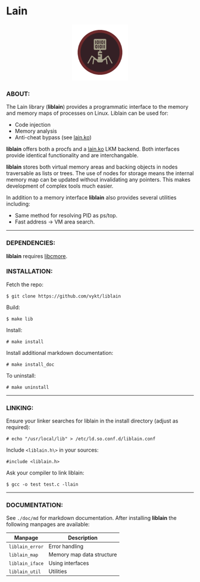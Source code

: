 # Lain

<p align="center">
    <img src="lain.png" width="150" height="150">
</p>

### ABOUT:

The Lain library (<b>liblain</b>) provides a programmatic interface to the memory and memory maps of processes on Linux. Liblain can be used for:

- Code injection
- Memory analysis
- Anti-cheat bypass (see [lain.ko](https://github.com/vykt/lain.ko))

<b>liblain</b> offers both a procfs and a [lain.ko](https://github.com/vykt/lain.ko) LKM backend. Both interfaces provide identical functionality and are interchangable.

<b>liblain</b> stores both virtual memory areas and backing objects in nodes traversable as lists or trees. The use of nodes for storage means the internal memory map can be updated without invalidating any pointers. This makes development of complex tools much easier.

In addition to a memory interface <b>liblain</b> also provides several utilities including:

- Same method for resolving PID as ps/top.
- Fast address -> VM area search.

---

### DEPENDENCIES:

<b>liblain</b> requires [libcmore](https://github.com/vykt/libcmore).


### INSTALLATION:

Fetch the repo:
```
$ git clone https://github.com/vykt/liblain
```

Build:
```
$ make lib
```

Install:
```
# make install
```

Install additional markdown documentation:
```
# make install_doc
```

To uninstall:
```
# make uninstall
```

---

### LINKING:

Ensure your linker searches for liblain in the install directory (adjust as required):
```
# echo "/usr/local/lib" > /etc/ld.so.conf.d/liblain.conf
```

Include `<liblain.h\>` in your sources:
```
#include <liblain.h>
```

Ask your compiler to link liblain:
```
$ gcc -o test test.c -llain
```

---

### DOCUMENTATION:

See `./doc/md` for markdown documentation. After installing <b>liblain</b> the following manpages are available:

| Manpage         | Description                 |
| --------------- | --------------------------- |
| `liblain_error` | Error handling              |
| `liblain_map`   | Memory map data structure   |
| `liblain_iface` | Using interfaces            |
| `liblain_util`  | Utilities                   |
